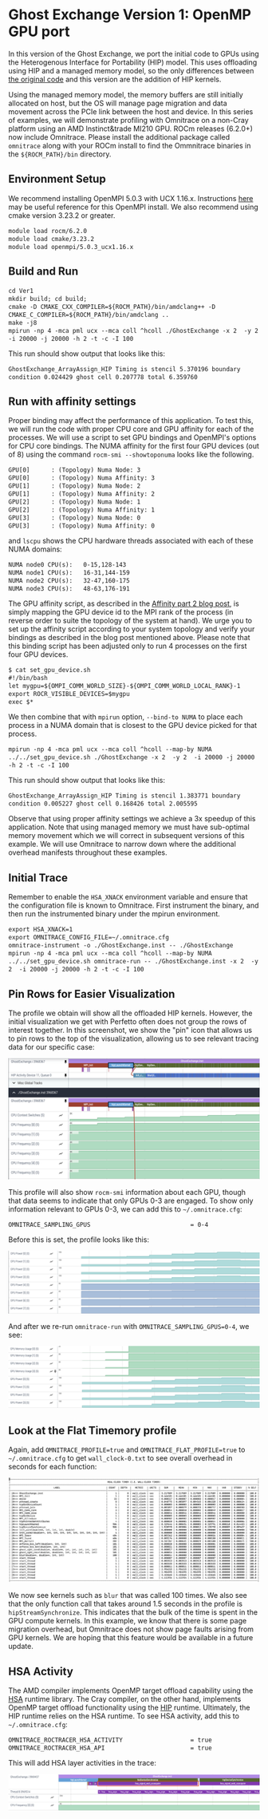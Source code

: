 # Ghost Exchange Version 1: OpenMP GPU port

In this version of the Ghost Exchange, we port the initial code to GPUs using the Heterogenous Interface for Portability (HIP) model. This uses offloading using HIP and a managed memory model, so the only differences between
[the original code](https://github.com/amd/HPCTrainingExamples/tree/main/MPI-examples/GhostExchange/GhostExchange_ArrayAssign/Orig) and this version are the addition of HIP kernels.

Using the managed memory model, the memory buffers are still initially allocated on host, but the OS
will manage page migration and data movement across the PCIe link between the host and device. In this series of examples, we will demonstrate profiling with Omnitrace on a non-Cray platform using an AMD Instinct&trade MI210 GPU. ROCm releases (6.2.0+) now include Omnitrace. Please install the additional package called `omnitrace` along with your ROCm install to find the Ommnitrace binaries in the `${ROCM_PATH}/bin` directory.

## Environment Setup

We recommend installing OpenMPI 5.0.3 with UCX 1.16.x. Instructions [here](https://github.com/amd/HPCTrainingDock/blob/main/comm/sources/scripts/openmpi_setup.sh) may be useful reference for this OpenMPI install. We also recommend using cmake version 3.23.2 or greater.

```
module load rocm/6.2.0
module load cmake/3.23.2
module load openmpi/5.0.3_ucx1.16.x
```

## Build and Run

```
cd Ver1
mkdir build; cd build;
cmake -D CMAKE_CXX_COMPILER=${ROCM_PATH}/bin/amdclang++ -D CMAKE_C_COMPILER=${ROCM_PATH}/bin/amdclang ..
make -j8
mpirun -np 4 -mca pml ucx --mca coll ^hcoll ./GhostExchange -x 2  -y 2  -i 20000 -j 20000 -h 2 -t -c -I 100
```

This run should show output that looks like this:

```
GhostExchange_ArrayAssign_HIP Timing is stencil 5.370196 boundary condition 0.024429 ghost cell 0.207778 total 6.359760
```

## Run with affinity settings

Proper binding may affect the performance of this application. To test this, we
will run the code with proper CPU core and GPU affinity for each of the processes.
We will use a script to set GPU bindings and OpenMPI's options for CPU core
bindings. The NUMA affinity for the first four GPU devices (out of 8) using the
command `rocm-smi --showtoponuma` looks like the following.

```
GPU[0]		: (Topology) Numa Node: 3
GPU[0]		: (Topology) Numa Affinity: 3
GPU[1]		: (Topology) Numa Node: 2
GPU[1]		: (Topology) Numa Affinity: 2
GPU[2]		: (Topology) Numa Node: 1
GPU[2]		: (Topology) Numa Affinity: 1
GPU[3]		: (Topology) Numa Node: 0
GPU[3]		: (Topology) Numa Affinity: 0
```

and `lscpu` shows the CPU hardware threads associated with each of these NUMA domains:

```
NUMA node0 CPU(s):   0-15,128-143
NUMA node1 CPU(s):   16-31,144-159
NUMA node2 CPU(s):   32-47,160-175
NUMA node3 CPU(s):   48-63,176-191
```

The GPU affinity script, as described in the
[Affinity part 2 blog post](https://rocm.blogs.amd.com/software-tools-optimization/affinity/part-2/README.html#setting-affinity),
is simply mapping the GPU device id to the MPI rank of the process (in reverse
order to suite the topology of the system at hand). We urge you to set up the
affinity script according to your system topology and verify your bindings
as described in the blog post mentioned above. Please note that this binding
script has been adjusted only to run 4 processes on the first four GPU devices.

```
$ cat set_gpu_device.sh
#!/bin/bash
let mygpu=${OMPI_COMM_WORLD_SIZE}-${OMPI_COMM_WORLD_LOCAL_RANK}-1
export ROCR_VISIBLE_DEVICES=$mygpu
exec $*
```

We then combine that with `mpirun` option, `--bind-to NUMA` to place each process
in a NUMA domain that is closest to the GPU device picked for that process.

```
mpirun -np 4 -mca pml ucx --mca coll ^hcoll --map-by NUMA ../../set_gpu_device.sh ./GhostExchange -x 2  -y 2  -i 20000 -j 20000 -h 2 -t -c -I 100
```

This run should show output that looks like this:

```
GhostExchange_ArrayAssign_HIP Timing is stencil 1.383771 boundary condition 0.005227 ghost cell 0.168426 total 2.005595
```

Observe that using proper affinity settings we achieve a 3x speedup of this application.
Note that using managed memory we must have sub-optimal memory movement which we will
correct in subsequent versions of this example.
We will use Omnitrace to narrow down where the additional overhead manifests throughout
these examples.

## Initial Trace

Remember to enable the `HSA_XNACK` environment variable and ensure that the
configuration file is known to Omnitrace. First instrument the binary, and then run
the instrumented binary under the mpirun environment.

```
export HSA_XNACK=1
export OMNITRACE_CONFIG_FILE=~/.omnitrace.cfg
omnitrace-instrument -o ./GhostExchange.inst -- ./GhostExchange
mpirun -np 4 -mca pml ucx --mca coll ^hcoll --map-by NUMA ../../set_gpu_device.sh omnitrace-run -- ./GhostExchange.inst -x 2  -y 2  -i 20000 -j 20000 -h 2 -t -c -I 100
```

## Pin Rows for Easier Visualization

The profile we obtain will show all the offloaded HIP kernels. 
However, the initial visualization we get with Perfetto often does not
group the rows of interest together. In this screenshot, we show the
"pin" icon that allows us to pin rows to the top of the visualization,
allowing us to see relevant tracing data for our specific case:

<p><img src="pinned_visualization.png"/></p>

This profile will also show `rocm-smi` information about each GPU,
though that data seems to indicate that only GPUs 0-3 are engaged.
To show only information relevant to GPUs 0-3, we can add this to `~/.omnitrace.cfg`:

```
OMNITRACE_SAMPLING_GPUS                            = 0-4
```

Before this is set, the profile looks like this:

<p><img src="too_many_gpus.png"/></p>

And after we re-run `omnitrace-run` with `OMNITRACE_SAMPLING_GPUS=0-4`, we see:

<p><img src="only_four_gpus.png"/></p>

## Look at the Flat Timemory profile

Again, add `OMNITRACE_PROFILE=true` and `OMNITRACE_FLAT_PROFILE=true` to `~/.omnitrace.cfg` to get 
`wall_clock-0.txt` to see overall overhead in seconds for each function:

<p><img src="timemory_flat.png"/></p>

We now see kernels such as `blur` that was called 100 times. 
We also see that the only function call that takes around 1.5 seconds
in the profile is `hipStreamSynchronize`. This indicates that the bulk of
the time is spent in the GPU compute kernels. In this example, we know that
there is some page migration overhead, but Omnitrace does not show page
faults arising from GPU kernels. We are hoping that this feature would be
available in a future update.

## HSA Activity

The AMD compiler implements OpenMP target offload capability using the
[HSA](https://rocm.docs.amd.com/projects/ROCR-Runtime/en/latest/index.html) runtime library.
The Cray compiler, on the other hand, implements OpenMP target offload functionality using the
[HIP](https://rocm.docs.amd.com/projects/HIP/en/latest/index.html) runtime. Ultimately,
the HIP runtime relies on the HSA runtime. To see HSA activity, add this to `~/.omnitrace.cfg`:

```
OMNITRACE_ROCTRACER_HSA_ACTIVITY                   = true
OMNITRACE_ROCTRACER_HSA_API                        = true
```

This will add HSA layer activities in the trace:

<p><img src="hsa_trace.png"/></p>
